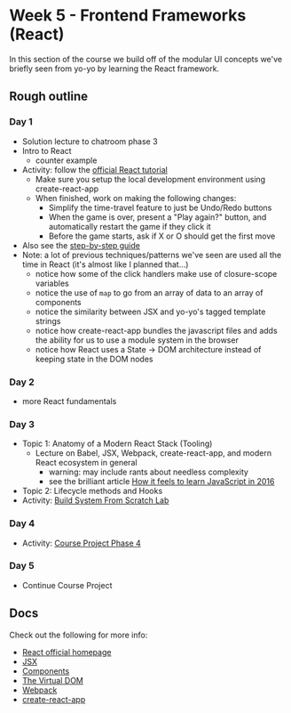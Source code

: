 # Week 5 - Frontend Frameworks (React)

In this section of the course we build off of the modular UI concepts we've briefly seen from yo-yo by learning the React framework.


## Rough outline


### Day 1

* Solution lecture to chatroom phase 3
* Intro to React
  * counter example
* Activity: follow the [official React tutorial](https://reactjs.org/tutorial/tutorial.html)
  * Make sure you setup the local development environment using create-react-app
  * When finished, work on making the following changes:
    * Simplify the time-travel feature to just be Undo/Redo buttons
    * When the game is over, present a "Play again?" button, and automatically restart the game if they click it
    * Before the game starts, ask if X or O should get the first move 
* Also see the [step-by-step guide](https://reactjs.org/docs/hello-world.html)
* Note: a lot of previous techniques/patterns we've seen are used all the time in React (it's almost like I planned that...)
  * notice how some of the click handlers make use of closure-scope variables
  * notice the use of `map` to go from an array of data to an array of components
  * notice the similarity between JSX and yo-yo's tagged template strings
  * notice how create-react-app bundles the javascript files and adds the ability for us to use a module system in the browser
  * notice how React uses a State -> DOM architecture instead of keeping state in the DOM nodes

### Day 2

* more React fundamentals

### Day 3

* Topic 1: Anatomy of a Modern React Stack (Tooling)
  * Lecture on Babel, JSX, Webpack, create-react-app, and modern React ecosystem in general
    * warning: may include rants about needless complexity
    * see the brilliant article [How it feels to learn JavaScript in 2016](https://hackernoon.com/how-it-feels-to-learn-javascript-in-2016-d3a717dd577f)
* Topic 2: Lifecycle methods and Hooks
* Activity: [Build System From Scratch Lab](./lab)


### Day 4

* Activity: [Course Project Phase 4](./chatroom4.md)


### Day 5

* Continue Course Project

## Docs

Check out the following for more info:

* [React official homepage](https://reactjs.org/)
* [JSX](./docs/JSX.md)
* [Components](./docs/components.md)
* [The Virtual DOM](./docs/vdom.md)
* [Webpack](./docs/webpack.md)
* [create-react-app](./docs/CRA.md)
